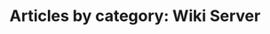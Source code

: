 ---
layout: blog_by_category
title: 'Articles by category: Wiki Server'
category: wiki-server
permalink: "/blog/category/wiki-server/"
image: /assets/img/banner/welcome.png
tagline: "<br>Our Blog"
---